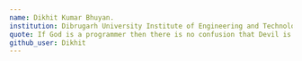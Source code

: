 ```yaml
---
name: Dikhit Kumar Bhuyan.
institution: Dibrugarh University Institute of Engineering and Technology
quote: If God is a programmer then there is no confusion that Devil is a hacker
github_user: Dikhit
---
```

